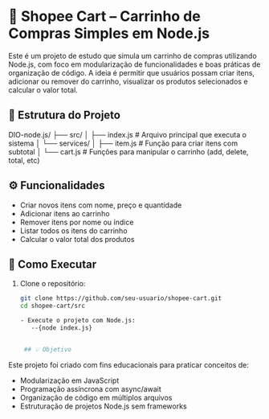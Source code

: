 # 🛒 Shopee Cart – Carrinho de Compras Simples em Node.js

Este é um projeto de estudo que simula um carrinho de compras utilizando Node.js, com foco em modularização de funcionalidades e boas práticas de organização de código. A ideia é permitir que usuários possam criar itens, adicionar ou remover do carrinho, visualizar os produtos selecionados e calcular o valor total.

## 📂 Estrutura do Projeto
DIO-node.js/ ├── src/ │   ├── index.js               # Arquivo principal que executa o sistema │   └── services/ │       ├── item.js            # Função para criar itens com subtotal │       └── cart.js            # Funções para manipular o carrinho (add, delete, total, etc)


## ⚙️ Funcionalidades

- Criar novos itens com nome, preço e quantidade
- Adicionar itens ao carrinho
- Remover itens por nome ou índice
- Listar todos os itens do carrinho
- Calcular o valor total dos produtos

## 🚀 Como Executar

1. Clone o repositório:
   ```bash
   git clone https://github.com/seu-usuario/shopee-cart.git
   cd shopee-cart/src

   - Execute o projeto com Node.js:
      --{node index.js} 


    ## 💡 Objetivo


 Este projeto foi criado com fins educacionais para praticar conceitos de:


- Modularização em JavaScript
- Programação assíncrona com async/await
- Organização de código em múltiplos arquivos
- Estruturação de projetos Node.js sem frameworks
  